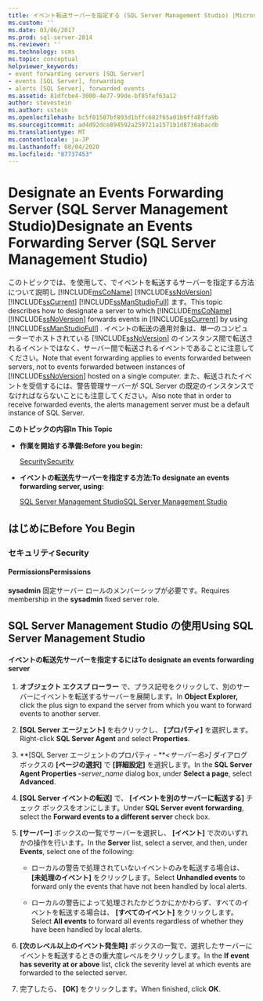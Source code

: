 ```yaml
---
title: イベント転送サーバーを指定する (SQL Server Management Studio) |Microsoft Docs
ms.custom: ''
ms.date: 03/06/2017
ms.prod: sql-server-2014
ms.reviewer: ''
ms.technology: ssms
ms.topic: conceptual
helpviewer_keywords:
- event forwarding servers [SQL Server]
- events [SQL Server], forwarding
- alerts [SQL Server], forwarded events
ms.assetid: 81dfcbe4-3000-4e77-99de-bf85fef63a12
author: stevestein
ms.author: sstein
ms.openlocfilehash: bc5f01507bf893d1bffc682f65a01b9ff48ffa9b
ms.sourcegitcommit: ad4d92dce894592a259721a1571b1d8736abacdb
ms.translationtype: MT
ms.contentlocale: ja-JP
ms.lasthandoff: 08/04/2020
ms.locfileid: "87737453"
---
```

# <a name="designate-an-events-forwarding-server-sql-server-management-studio"></a><span data-ttu-id="6a2d6-102">Designate an Events Forwarding Server (SQL Server Management Studio)</span><span class="sxs-lookup"><span data-stu-id="6a2d6-102">Designate an Events Forwarding Server (SQL Server Management Studio)</span></span>
  <span data-ttu-id="6a2d6-103">このトピックでは、を使用して、でイベントを転送するサーバーを指定する方法について説明し [!INCLUDE[msCoName](../../includes/msconame-md.md)] [!INCLUDE[ssNoVersion](../../includes/ssnoversion-md.md)] [!INCLUDE[ssCurrent](../../includes/sscurrent-md.md)] [!INCLUDE[ssManStudioFull](../../includes/ssmanstudiofull-md.md)] ます。</span><span class="sxs-lookup"><span data-stu-id="6a2d6-103">This topic describes how to designate a server to which [!INCLUDE[msCoName](../../includes/msconame-md.md)] [!INCLUDE[ssNoVersion](../../includes/ssnoversion-md.md)] forwards events in [!INCLUDE[ssCurrent](../../includes/sscurrent-md.md)] by using [!INCLUDE[ssManStudioFull](../../includes/ssmanstudiofull-md.md)] .</span></span> <span data-ttu-id="6a2d6-104">イベントの転送の適用対象は、単一のコンピューターでホストされている [!INCLUDE[ssNoVersion](../../includes/ssnoversion-md.md)] のインスタンス間で転送されるイベントではなく、サーバー間で転送されるイベントであることに注意してください。</span><span class="sxs-lookup"><span data-stu-id="6a2d6-104">Note that event forwarding applies to events forwarded between servers, not to events forwarded between instances of [!INCLUDE[ssNoVersion](../../includes/ssnoversion-md.md)] hosted on a single computer.</span></span> <span data-ttu-id="6a2d6-105">また、転送されたイベントを受信するには、警告管理サーバーが SQL Server の既定のインスタンスでなければならないことにも注意してください。</span><span class="sxs-lookup"><span data-stu-id="6a2d6-105">Also note that in order to receive forwarded events, the alerts management server must be a default instance of SQL Server.</span></span>  
  
 <span data-ttu-id="6a2d6-106">**このトピックの内容**</span><span class="sxs-lookup"><span data-stu-id="6a2d6-106">**In This Topic**</span></span>  
  
-   <span data-ttu-id="6a2d6-107">**作業を開始する準備:**</span><span class="sxs-lookup"><span data-stu-id="6a2d6-107">**Before you begin:**</span></span>  
  
     [<span data-ttu-id="6a2d6-108">Security</span><span class="sxs-lookup"><span data-stu-id="6a2d6-108">Security</span></span>](#Security)  
  
-   <span data-ttu-id="6a2d6-109">**イベントの転送先サーバーを指定する方法:**</span><span class="sxs-lookup"><span data-stu-id="6a2d6-109">**To designate an events forwarding server, using:**</span></span>  
  
     [<span data-ttu-id="6a2d6-110">SQL Server Management Studio</span><span class="sxs-lookup"><span data-stu-id="6a2d6-110">SQL Server Management Studio</span></span>](#SSMSProcedure)  
  
##  <a name="before-you-begin"></a><a name="BeforeYouBegin"></a> <span data-ttu-id="6a2d6-111">はじめに</span><span class="sxs-lookup"><span data-stu-id="6a2d6-111">Before You Begin</span></span>  
  
###  <a name="security"></a><a name="Security"></a> <span data-ttu-id="6a2d6-112">セキュリティ</span><span class="sxs-lookup"><span data-stu-id="6a2d6-112">Security</span></span>  
  
####  <a name="permissions"></a><a name="Permissions"></a> <span data-ttu-id="6a2d6-113">Permissions</span><span class="sxs-lookup"><span data-stu-id="6a2d6-113">Permissions</span></span>  
 <span data-ttu-id="6a2d6-114">**sysadmin** 固定サーバー ロールのメンバーシップが必要です。</span><span class="sxs-lookup"><span data-stu-id="6a2d6-114">Requires membership in the **sysadmin** fixed server role.</span></span>  
  
##  <a name="using-sql-server-management-studio"></a><a name="SSMSProcedure"></a> <span data-ttu-id="6a2d6-115">SQL Server Management Studio の使用</span><span class="sxs-lookup"><span data-stu-id="6a2d6-115">Using SQL Server Management Studio</span></span>  
  
#### <a name="to-designate-an-events-forwarding-server"></a><span data-ttu-id="6a2d6-116">イベントの転送先サーバーを指定するには</span><span class="sxs-lookup"><span data-stu-id="6a2d6-116">To designate an events forwarding server</span></span>  
  
1.  <span data-ttu-id="6a2d6-117">**オブジェクト エクスプ ローラー** で、プラス記号をクリックして、別のサーバーにイベントを転送するサーバーを展開します。</span><span class="sxs-lookup"><span data-stu-id="6a2d6-117">In **Object Explorer,** click the plus sign to expand the server from which you want to forward events to another server.</span></span>  
  
2.  <span data-ttu-id="6a2d6-118">**[SQL Server エージェント]** を右クリックし、 **[プロパティ]** を選択します。</span><span class="sxs-lookup"><span data-stu-id="6a2d6-118">Right-click **SQL Server Agent** and select **Properties**.</span></span>  

3.  <span data-ttu-id="6a2d6-119">\*\*[SQL Server エージェントのプロパティ - \*\*_<サーバー名>]_ ダイアログ ボックスの **[ページの選択]** で **[詳細設定]** を選択します。</span><span class="sxs-lookup"><span data-stu-id="6a2d6-119">In the **SQL Server Agent Properties -**_server_name_ dialog box, under **Select a page**, select **Advanced**.</span></span>  

4.  <span data-ttu-id="6a2d6-120">**[SQL Server イベントの転送]** で、 **[イベントを別のサーバーに転送する]** チェック ボックスをオンにします。</span><span class="sxs-lookup"><span data-stu-id="6a2d6-120">Under **SQL Server event forwarding**, select the **Forward events to a different server** check box.</span></span>  
  
5.  <span data-ttu-id="6a2d6-121">**[サーバー]** ボックスの一覧でサーバーを選択し、 **[イベント]** で次のいずれかの操作を行います。</span><span class="sxs-lookup"><span data-stu-id="6a2d6-121">In the **Server** list, select a server, and then, under **Events**, select one of the following:</span></span>  
  
    -   <span data-ttu-id="6a2d6-122">ローカルの警告で処理されていないイベントのみを転送する場合は、 **[未処理のイベント]** をクリックします。</span><span class="sxs-lookup"><span data-stu-id="6a2d6-122">Select **Unhandled events** to forward only the events that have not been handled by local alerts.</span></span>  
  
    -   <span data-ttu-id="6a2d6-123">ローカルの警告によって処理されたかどうかにかかわらず、すべてのイベントを転送する場合は、 **[すべてのイベント]** をクリックします。</span><span class="sxs-lookup"><span data-stu-id="6a2d6-123">Select **All events** to forward all events regardless of whether they have been handled by local alerts.</span></span>  
  
6.  <span data-ttu-id="6a2d6-124">**[次のレベル以上のイベント発生時]** ボックスの一覧で、選択したサーバーにイベントを転送するときの重大度レベルをクリックします。</span><span class="sxs-lookup"><span data-stu-id="6a2d6-124">In the **If event has severity at or above** list, click the severity level at which events are forwarded to the selected server.</span></span>  
  
7.  <span data-ttu-id="6a2d6-125">完了したら、 **[OK]** をクリックします。</span><span class="sxs-lookup"><span data-stu-id="6a2d6-125">When finished, click **OK**.</span></span>  
  
  
